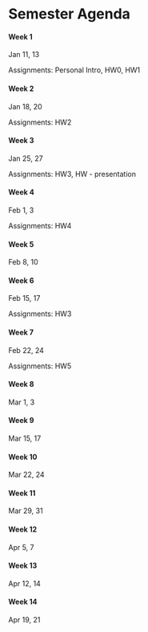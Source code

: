 # Semester Agenda

#### Week 1
Jan 11, 13

Assignments: Personal Intro, HW0, HW1

#### Week 2
Jan 18, 20

Assignments: HW2

#### Week 3
Jan 25, 27

Assignments: HW3, HW - presentation

#### Week 4
Feb 1, 3

Assignments: HW4

#### Week 5
Feb 8, 10

#### Week 6
Feb 15, 17

Assignments:  HW3 

#### Week 7
Feb 22, 24

Assignments: HW5

#### Week 8
Mar 1, 3

#### Week 9
Mar 15, 17

#### Week 10
Mar 22, 24

#### Week 11
Mar 29, 31

#### Week 12
Apr 5, 7

#### Week 13
Apr 12, 14

#### Week 14
Apr 19, 21
